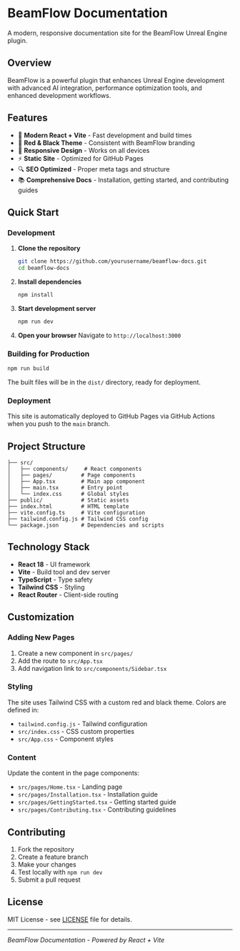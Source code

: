 # BeamFlow Documentation

A modern, responsive documentation site for the BeamFlow Unreal Engine plugin.

## Overview

BeamFlow is a powerful plugin that enhances Unreal Engine development with advanced AI integration, performance optimization tools, and enhanced development workflows.

## Features

- 🚀 **Modern React + Vite** - Fast development and build times
- 🎨 **Red & Black Theme** - Consistent with BeamFlow branding
- 📱 **Responsive Design** - Works on all devices
- ⚡ **Static Site** - Optimized for GitHub Pages
- 🔍 **SEO Optimized** - Proper meta tags and structure
- 📚 **Comprehensive Docs** - Installation, getting started, and contributing guides

## Quick Start

### Development

1. **Clone the repository**
   ```bash
   git clone https://github.com/yourusername/beamflow-docs.git
   cd beamflow-docs
   ```

2. **Install dependencies**
   ```bash
   npm install
   ```

3. **Start development server**
   ```bash
   npm run dev
   ```

4. **Open your browser**
   Navigate to `http://localhost:3000`

### Building for Production

```bash
npm run build
```

The built files will be in the `dist/` directory, ready for deployment.

### Deployment

This site is automatically deployed to GitHub Pages via GitHub Actions when you push to the `main` branch.

## Project Structure

```
├── src/
│   ├── components/     # React components
│   ├── pages/         # Page components
│   ├── App.tsx        # Main app component
│   ├── main.tsx       # Entry point
│   └── index.css      # Global styles
├── public/            # Static assets
├── index.html         # HTML template
├── vite.config.ts     # Vite configuration
├── tailwind.config.js # Tailwind CSS config
└── package.json       # Dependencies and scripts
```

## Technology Stack

- **React 18** - UI framework
- **Vite** - Build tool and dev server
- **TypeScript** - Type safety
- **Tailwind CSS** - Styling
- **React Router** - Client-side routing

## Customization

### Adding New Pages

1. Create a new component in `src/pages/`
2. Add the route to `src/App.tsx`
3. Add navigation link to `src/components/Sidebar.tsx`

### Styling

The site uses Tailwind CSS with a custom red and black theme. Colors are defined in:
- `tailwind.config.js` - Tailwind configuration
- `src/index.css` - CSS custom properties
- `src/App.css` - Component styles

### Content

Update the content in the page components:
- `src/pages/Home.tsx` - Landing page
- `src/pages/Installation.tsx` - Installation guide
- `src/pages/GettingStarted.tsx` - Getting started guide
- `src/pages/Contributing.tsx` - Contributing guidelines

## Contributing

1. Fork the repository
2. Create a feature branch
3. Make your changes
4. Test locally with `npm run dev`
5. Submit a pull request

## License

MIT License - see [LICENSE](LICENSE) file for details.

---

*BeamFlow Documentation - Powered by React + Vite*
